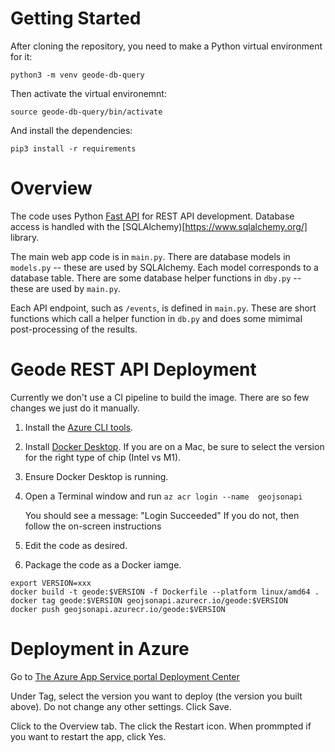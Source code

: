 # Getting Started

After cloning the repository, you need to make a Python virtual environment for it:

`python3 -m venv geode-db-query`

Then activate the virtual environemnt:

`source geode-db-query/bin/activate`

And install the dependencies:

`pip3 install -r requirements`

# Overview

The code uses Python [Fast API](https://fastapi.tiangolo.com/) for REST API development.
Database access is handled with the [SQLAlchemy)[https://www.sqlalchemy.org/] library.

The main web app code is in `main.py`. 
There are database models in `models.py` -- these are used by SQLAlchemy. Each model corresponds to a database table.
There are some database helper functions in `dby.py` -- these are used by `main.py`.

Each API endpoint, such as `/events`, is defined in `main.py`. These are short functions which 
call a helper function in `db.py` and does some mimimal post-processing of the results.

# Geode REST API Deployment

Currently we don't use a CI pipeline to build the image. There are so few changes we just do it manually.

1) Install the [Azure CLI tools](https://learn.microsoft.com/en-us/cli/azure/).

2) Install [Docker Desktop](https://www.docker.com/products/docker-desktop/). If you are on a Mac, be sure
to select the version for the right type of chip (Intel vs M1).

3) Ensure Docker Desktop is running.

4) Open a Terminal window and run `az acr login --name  geojsonapi`

    You should see a message: "Login Succeeded" 
    If you do not, then follow the on-screen instructions

5) Edit the code as desired.

6) Package the code as a Docker iamge. 

```shell
export VERSION=xxx
docker build -t geode:$VERSION -f Dockerfile --platform linux/amd64 .
docker tag geode:$VERSION geojsonapi.azurecr.io/geode:$VERSION
docker push geojsonapi.azurecr.io/geode:$VERSION
```

# Deployment in Azure

Go to [The Azure App Service portal Deployment Center](https://portal.azure.com/#@PennStateOffice365.onmicrosoft.com/resource/subscriptions/24decb73-2fb6-4f80-886d-c6f1da007adb/resourceGroups/geojson-api/providers/Microsoft.Web/sites/geode-geojson-api/vstscd)


Under Tag, select the version you want to deploy (the version you built above). Do not change any other settings. Click Save.

Click to the Overview tab. The click the Restart icon. When prommpted if you want to restart the app, click Yes.


